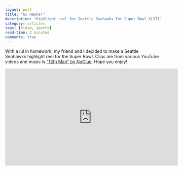 ```yaml
---
layout: post
title: "Go Hawks!"
description: "Highlight reel for Seattle Seahawks for Super Bowl XLVIII"
category: articles
tags: [video, sports]
read-time: 2 minutes
comments: true
---
```


With a lul in homework, my friend and I decided to make a Seattle Seahawks highlight reel for the Super Bowl. Clips are from various YouTube videos and music is ["12th Man" by NoClue](https://www.youtube.com/watch?v=zH-BP4K8NAs "12th Man Anthem"). Hope you enjoy!

<iframe width="560" height="315" src="http://www.youtube-nocookie.com/embed/Utw24ZGXrqQ" frameborder="0" allowfullscreen></iframe>